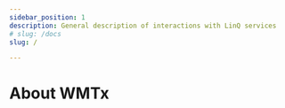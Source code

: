 ```yaml
---
sidebar_position: 1
description: General description of interactions with LinQ services
# slug: /docs
slug: /

---
```


# About WMTx


